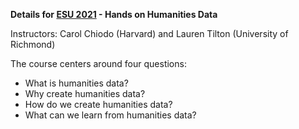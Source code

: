 **Details for [ESU 2021](http://esu.culintec.de/) - Hands on Humanities Data**

Instructors: Carol Chiodo (Harvard) and Lauren Tilton (University of Richmond)


The course centers around four questions:

- What is humanities data?
- Why create humanities data?
- How do we create humanities data?
- What can we learn from humanities data?


